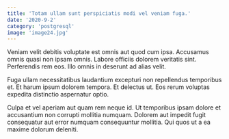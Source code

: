 ```yaml
---
title: 'Totam ullam sunt perspiciatis modi vel veniam fuga.'
date: '2020-9-2'
category: 'postgresql'
image: 'image24.jpg'
---
```


Veniam velit debitis voluptate est omnis aut quod cum ipsa. Accusamus omnis quasi non ipsam omnis. Labore officiis dolorem veritatis sint. Perferendis rem eos. Illo omnis in deserunt ad alias velit.
 Fuga ullam necessitatibus laudantium excepturi non repellendus temporibus et. Et harum ipsum dolorem tempora. Et delectus ut. Eos rerum voluptas expedita distinctio aspernatur optio.
 Culpa et vel aperiam aut quam rem neque id. Ut temporibus ipsam dolore et accusantium non corrupti mollitia numquam. Dolorem aut impedit fugit consequatur aut error numquam consequuntur mollitia. Qui quos ut a ea maxime dolorum deleniti.

